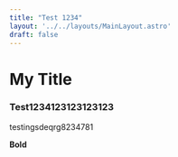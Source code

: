 ```yaml
---
title: "Test 1234"
layout: '../../layouts/MainLayout.astro'
draft: false
---
```


# My Title

### Test1234123123123123

testingsdeqrg8234781

**Bold**
